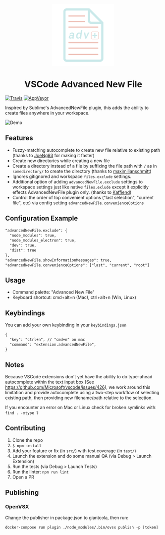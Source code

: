 <p align="center">
  <img height="200" src="icon.png">
</p>

<h1 align="center">
  VSCode Advanced New File
</h1>

[![Travis](https://travis-ci.org/patbenatar/vscode-advanced-new-file.svg?branch=master)](https://travis-ci.org/patbenatar/vscode-advanced-new-file)
[![AppVeyor](https://ci.appveyor.com/api/projects/status/jelxhuh2ssuckk0n/branch/master?svg=true)](https://ci.appveyor.com/project/patbenatar/vscode-advanced-new-file)

Inspired by Sublime's AdvancedNewFile plugin, this adds the ability to create
files anywhere in your workspace.

![Demo](https://media.giphy.com/media/l3vRfRJO7ZX6WNJQs/source.gif)

## Features

* Fuzzy-matching autocomplete to create new file relative to existing path (thanks to
  [JoeNg93](https://github.com/JoeNg93) for making it faster)
* Create new directories while creating a new file
* Create a directory instead of a file by suffixing the file path with `/` as
  in `somedirectory/` to create the directory (thanks to
  [maximilianschmitt](https://github.com/maximilianschmitt))
* Ignores gitignored and workspace `files.exclude` settings.
* Additional option of adding `advancedNewFile.exclude` settings to workspace
  settings just like native `files.exlude` except it explicitly effects
  AdvancedNewFile plugin only. (thanks to [Kaffiend](https://github.com/Kaffiend))
* Control the order of top convenient options ("last selection", "current file",
  etc) via config setting `advancedNewFile.convenienceOptions`

## Configuration Example

```
"advancedNewFile.exclude": {
  "node_modules": true,
  "node_modules_electron": true,
  "dev": true,
  "dist": true
},
"advancedNewFile.showInformationMessages": true,
"advancedNewFile.convenienceOptions": ["last", "current", "root"]
```

## Usage

* Command palette: "Advanced New File"
* Keyboard shortcut: cmd+alt+n (Mac), ctrl+alt+n (Win, Linux)

## Keybindings
You can add your own keybinding in your `keybindings.json`
```
{
  "key": "ctrl+n", // "cmd+n" on mac
  "command": "extension.advancedNewFile",
}
```

## Notes

Because VSCode extensions don't yet have the ability to do type-ahead
autocomplete within the text input box (See
https://github.com/Microsoft/vscode/issues/426), we work around this limitation
and provide autocomplete using a two-step workflow of selecting existing path,
then providing new filename/path relative to the selection.

If you encounter an error on Mac or Linux check for broken symlinks with:
`find . -xtype l`

## Contributing

1. Clone the repo
1. `$ npm install`
1. Add your feature or fix (in `src/`) with test coverage (in `test/`)
1. Launch the extension and do some manual QA (via Debug > Launch Extension)
1. Run the tests (via Debug > Launch Tests)
1. Run the linter: `npm run lint`
1. Open a PR

## Publishing

### OpenVSX

Change the publisher in package.json to giantcola, then run:

```
docker-compose run plugin ./node_modules/.bin/ovsx publish -p [token]
```
